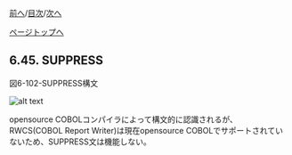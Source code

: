 <!--navi start1-->
[前へ](6-44-3.md)/[目次](https://opensourcecobol.github.io/markdown/TOC.html)/[次へ](6-46.md)
<!--navi end1-->
<!--navi start2-->

[ページトップへ](6-45.md)
<!--navi end2-->
## 6.45. SUPPRESS

図6-102-SUPPRESS構文

![alt text](Image/6-102-Suppress.png)

opensource COBOLコンパイラによって構文的に認識されるが、RWCS(COBOL Report Writer)は現在opensource COBOLでサポートされていないため、SUPPRESS文は機能しない。

